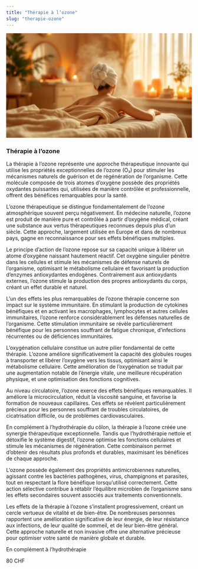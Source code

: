 ```yaml
---
title: "Thérapie à l’ozone"
slug: "therapie-ozone"
---
```


![Thérapie à l’ozone](./images/hydrotherapie-ozone.jpg)

### Thérapie à l’ozone

La thérapie à l’ozone représente une approche thérapeutique innovante qui utilise les propriétés exceptionnelles de l’ozone (O₃) pour stimuler les mécanismes naturels de guérison et de régénération de l’organisme. Cette molécule composée de trois atomes d’oxygène possède des propriétés oxydantes puissantes qui, utilisées de manière contrôlée et professionnelle, offrent des bénéfices remarquables pour la santé.

L’ozone thérapeutique se distingue fondamentalement de l’ozone atmosphérique souvent perçu négativement. En médecine naturelle, l’ozone est produit de manière pure et contrôlée à partir d’oxygène médical, créant une substance aux vertus thérapeutiques reconnues depuis plus d’un siècle. Cette approche, largement utilisée en Europe et dans de nombreux pays, gagne en reconnaissance pour ses effets bénéfiques multiples.

Le principe d’action de l’ozone repose sur sa capacité unique à libérer un atome d’oxygène naissant hautement réactif. Cet oxygène singulier pénètre dans les cellules et stimule les mécanismes de défense naturels de l’organisme, optimisant le métabolisme cellulaire et favorisant la production d’enzymes antioxydantes endogènes. Contrairement aux antioxydants externes, l’ozone stimule la production des propres antioxydants du corps, créant un effet durable et naturel.

L’un des effets les plus remarquables de l’ozone thérapie concerne son impact sur le système immunitaire. En stimulant la production de cytokines bénéfiques et en activant les macrophages, lymphocytes et autres cellules immunitaires, l’ozone renforce considérablement les défenses naturelles de l’organisme. Cette stimulation immunitaire se révèle particulièrement bénéfique pour les personnes souffrant de fatigue chronique, d’infections récurrentes ou de déficiences immunitaires.

L’oxygénation cellulaire constitue un autre pilier fondamental de cette thérapie. L’ozone améliore significativement la capacité des globules rouges à transporter et libérer l’oxygène vers les tissus, optimisant ainsi le métabolisme cellulaire. Cette amélioration de l’oxygénation se traduit par une augmentation notable de l’énergie vitale, une meilleure récupération physique, et une optimisation des fonctions cognitives.

Au niveau circulatoire, l’ozone exerce des effets bénéfiques remarquables. Il améliore la microcirculation, réduit la viscosité sanguine, et favorise la formation de nouveaux capillaires. Ces effets se révèlent particulièrement précieux pour les personnes souffrant de troubles circulatoires, de cicatrisation difficile, ou de problèmes cardiovasculaires.

En complément à l’hydrothérapie du côlon, la thérapie à l’ozone créée une synergie thérapeutique exceptionnelle. Tandis que l’hydrothérapie nettoie et détoxifie le système digestif, l’ozone optimise les fonctions cellulaires et stimule les mécanismes de régénération. Cette combinaison permet d’obtenir des résultats plus profonds et durables, maximisant les bénéfices de chaque approche.

L’ozone possède également des propriétés antimicrobiennes naturelles, agissant contre les bactéries pathogènes, virus, champignons et parasites, tout en respectant la flore bénéfique lorsqu’utilisé correctement. Cette action sélective contribue à rétablir l’équilibre microbien de l’organisme sans les effets secondaires souvent associés aux traitements conventionnels.

Les effets de la thérapie à l’ozone s’installent progressivement, créant un cercle vertueux de vitalité et de bien-être. De nombreuses personnes rapportent une amélioration significative de leur énergie, de leur résistance aux infections, de leur qualité de sommeil, et de leur bien-être général. Cette approche naturelle et non invasive offre une alternative précieuse pour optimiser votre santé de manière globale et durable.

En complément à l’hydrothérapie

80 CHF
